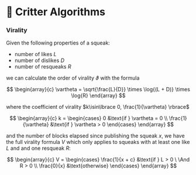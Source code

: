 # 🧮 Critter Algorithms

### Virality

Given the following properties of a squeak:

- number of likes $L$
- number of dislikes $D$
- number of resqueaks $R$

we can calculate the order of virality $\vartheta$ with the formula

$$
\begin{array}{c}
    \vartheta = \sqrt{\frac{L}{D}}
    \times
    \log{(L + D)}
    \times
    \log{R}
\end{array}
$$

where the coefficient of virality $k\isin\lbrace 0, \frac{1}{\vartheta} \rbrace$

$$
\begin{array}{c}
    k = \begin{cases}
      0 &\text{if } \vartheta = 0 \\
      \frac{1}{\vartheta} &\text{if } \vartheta > 0
    \end{cases}
\end{array}
$$

and the number of blocks elapsed since publishing the squeak $x$, we have the
full virality formula $V$ which only applies to squeaks with at least one like
$L$ and and one resqueak $R$:

$$
\begin{array}{c}
    V = \begin{cases}
      \frac{1}{x + c} &\text{if } L > 0 \ \And R > 0 \\
      \frac{0}{x} &\text{otherwise}
    \end{cases}
\end{array}
$$
